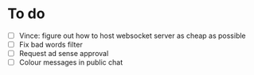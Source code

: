 # To do

- [ ] Vince: figure out how to host websocket server as cheap as possible
- [ ] Fix bad words filter
- [ ] Request ad sense approval
- [ ] Colour messages in public chat